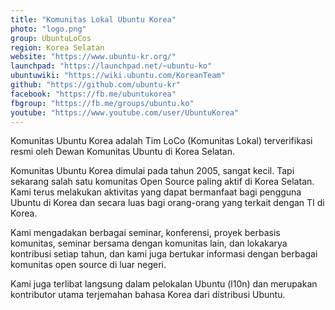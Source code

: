 ```yaml
---
title: "Komunitas Lokal Ubuntu Korea"
photo: "logo.png"
group: UbuntuLoCos
region: Korea Selatan
website: "https://www.ubuntu-kr.org/"
launchpad: "https://launchpad.net/~ubuntu-ko"
ubuntuwiki: "https://wiki.ubuntu.com/KoreanTeam"
github: "https://github.com/ubuntu-kr"
facebook: "https://fb.me/ubuntukorea"
fbgroup: "https://fb.me/groups/ubuntu.ko"
youtube: "https://www.youtube.com/user/UbuntuKorea"
---
```

Komunitas Ubuntu Korea adalah Tim LoCo (Komunitas Lokal) terverifikasi resmi oleh Dewan Komunitas Ubuntu di Korea Selatan.

Komunitas Ubuntu Korea dimulai pada tahun 2005, sangat kecil. Tapi sekarang salah satu komunitas Open Source paling aktif di Korea Selatan. Kami terus melakukan aktivitas yang dapat bermanfaat bagi pengguna Ubuntu di Korea dan secara luas bagi orang-orang yang terkait dengan TI di Korea.

Kami mengadakan berbagai seminar, konferensi, proyek berbasis komunitas, seminar bersama dengan komunitas lain, dan lokakarya kontribusi setiap tahun, dan kami juga bertukar informasi dengan berbagai komunitas open source di luar negeri.

Kami juga terlibat langsung dalam pelokalan Ubuntu (l10n) dan merupakan kontributor utama terjemahan bahasa Korea dari distribusi Ubuntu.